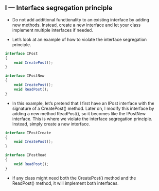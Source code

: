 ## I — Interface segregation principle ##
- Do not add additional functionality to an existing interface by adding new methods. Instead, create a new interface and let your class implement multiple interfaces if needed.

- Let’s look at an example of how to violate the interface segregation principle.
```js
interface IPost
{
    void CreatePost();
}

interface IPostNew
{
    void CreatePost();
    void ReadPost();
}
```

- In this example, let’s pretend that I first have an IPost interface with the signature of a CreatePost() method. 
Later on, I modify this interface by adding a new method ReadPost(), so it becomes like the IPostNew interface.
This is where we violate the interface segregation principle.
Instead, simply create a new interface.

```js
interface IPostCreate
{
    void CreatePost();
}

interface IPostRead
{
    void ReadPost();
}
```

- If any class might need both the CreatePost() method and the ReadPost() method, it will implement both interfaces.
